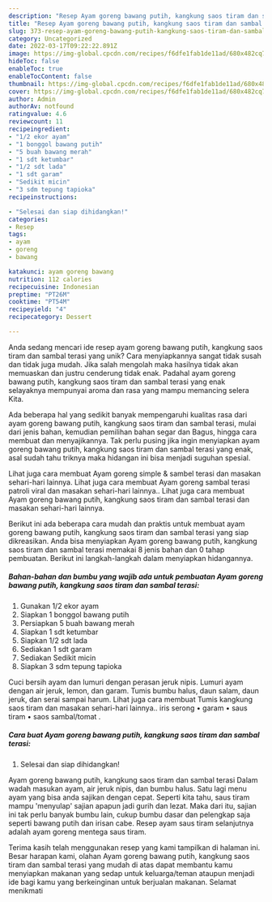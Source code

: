 ```yaml
---
description: "Resep Ayam goreng bawang putih, kangkung saos tiram dan sambal terasi yang Lezat"
title: "Resep Ayam goreng bawang putih, kangkung saos tiram dan sambal terasi yang Lezat"
slug: 373-resep-ayam-goreng-bawang-putih-kangkung-saos-tiram-dan-sambal-terasi-yang-lezat
category: Uncategorized
date: 2022-03-17T09:22:22.891Z
image: https://img-global.cpcdn.com/recipes/f6dfe1fab1de11ad/680x482cq70/ayam-goreng-bawang-putih-kangkung-saos-tiram-dan-sambal-terasi-foto-resep-utama.jpg
hideToc: false
enableToc: true
enableTocContent: false
thumbnail: https://img-global.cpcdn.com/recipes/f6dfe1fab1de11ad/680x482cq70/ayam-goreng-bawang-putih-kangkung-saos-tiram-dan-sambal-terasi-foto-resep-utama.jpg
cover: https://img-global.cpcdn.com/recipes/f6dfe1fab1de11ad/680x482cq70/ayam-goreng-bawang-putih-kangkung-saos-tiram-dan-sambal-terasi-foto-resep-utama.jpg
author: Admin
authorAv: notfound
ratingvalue: 4.6
reviewcount: 11
recipeingredient:
- "1/2 ekor ayam"
- "1 bonggol bawang putih"
- "5 buah bawang merah"
- "1 sdt ketumbar"
- "1/2 sdt lada"
- "1 sdt garam"
- "Sedikit micin"
- "3 sdm tepung tapioka"
recipeinstructions:

- "Selesai dan siap dihidangkan!"
categories:
- Resep
tags:
- ayam
- goreng
- bawang

katakunci: ayam goreng bawang 
nutrition: 112 calories
recipecuisine: Indonesian
preptime: "PT26M"
cooktime: "PT54M"
recipeyield: "4"
recipecategory: Dessert

---
```





Anda sedang mencari ide resep ayam goreng bawang putih, kangkung saos tiram dan sambal terasi yang unik? Cara menyiapkannya sangat tidak susah dan tidak juga mudah. Jika salah mengolah maka hasilnya tidak akan memuaskan dan justru cenderung tidak enak. Padahal ayam goreng bawang putih, kangkung saos tiram dan sambal terasi yang enak selayaknya mempunyai aroma dan rasa yang mampu memancing selera Kita.





Ada beberapa hal yang sedikit banyak mempengaruhi kualitas rasa dari ayam goreng bawang putih, kangkung saos tiram dan sambal terasi, mulai dari jenis bahan, kemudian pemilihan bahan segar dan Bagus, hingga cara membuat dan menyajikannya. Tak perlu pusing jika ingin menyiapkan ayam goreng bawang putih, kangkung saos tiram dan sambal terasi yang enak,      asal sudah tahu triknya maka hidangan ini bisa menjadi suguhan spesial.














Lihat juga cara membuat Ayam goreng simple &amp; sambel terasi dan masakan sehari-hari lainnya. Lihat juga cara membuat Ayam goreng sambal terasi patroli viral dan masakan sehari-hari lainnya.. Lihat juga cara membuat Ayam goreng bawang putih, kangkung saos tiram dan sambal terasi dan masakan sehari-hari lainnya.






Berikut ini ada beberapa cara mudah dan praktis untuk membuat ayam goreng bawang putih, kangkung saos tiram dan sambal terasi yang siap dikreasikan. Anda bisa menyiapkan Ayam goreng bawang putih, kangkung saos tiram dan sambal terasi memakai 8 jenis bahan dan 0 tahap pembuatan. Berikut ini langkah-langkah dalam menyiapkan hidangannya.

<!--inarticleads1-->

##### Bahan-bahan dan bumbu yang wajib ada untuk pembuatan Ayam goreng bawang putih, kangkung saos tiram dan sambal terasi:

1. Gunakan 1/2 ekor ayam
1. Siapkan 1 bonggol bawang putih
1. Persiapkan 5 buah bawang merah
1. Siapkan 1 sdt ketumbar
1. Siapkan 1/2 sdt lada
1. Sediakan 1 sdt garam
1. Sediakan Sedikit micin
1. Siapkan 3 sdm tepung tapioka


Cuci bersih ayam dan lumuri dengan perasan jeruk nipis. Lumuri ayam dengan air jeruk, lemon, dan garam. Tumis bumbu halus, daun salam, daun jeruk, dan serai sampai harum. Lihat juga cara membuat Tumis kangkung saos tiram dan masakan sehari-hari lainnya.. iris serong • garam • saus tiram • saos sambal/tomat . 

<!--inarticleads2-->

##### Cara buat Ayam goreng bawang putih, kangkung saos tiram dan sambal terasi:


1. Selesai dan siap dihidangkan!

Ayam goreng bawang putih, kangkung saos tiram dan sambal terasi Dalam wadah masukan ayam, air jeruk nipis, dan bumbu halus. Satu lagi menu ayam yang bisa anda sajikan dengan cepat. Seperti kita tahu, saus tiram mampu &#39;menyulap&#39; sajian apapun jadi gurih dan lezat. Maka dari itu, sajian ini tak perlu banyak bumbu lain, cukup bumbu dasar dan pelengkap saja seperti bawang putih dan irisan cabe. Resep ayam saus tiram selanjutnya adalah ayam goreng mentega saus tiram. 

Terima kasih telah menggunakan resep yang kami tampilkan di halaman ini. Besar harapan kami, olahan Ayam goreng bawang putih, kangkung saos tiram dan sambal terasi yang mudah di atas dapat membantu kamu menyiapkan makanan yang sedap untuk keluarga/teman ataupun menjadi ide bagi kamu yang berkeinginan untuk berjualan makanan. Selamat menikmati
